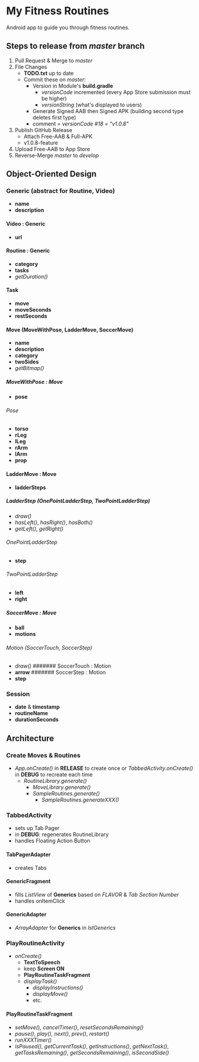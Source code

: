 # My Fitness Routines
Android app to guide you through fitness routines.

## Steps to release from *master* branch
1. Pull Request & Merge to *master*
1. File Changes
    - **TODO.txt** up to date
    - Commit these on *master*:
        - Version in Module's **build.gradle**
            - *versionCode* incremented (every App Store submission must be higher)
            - *versionString* (what's displayed to users)
        - Generate Signed AAB then Signed APK (building second type deletes first type)
        - comment = *versionCode #18 = "v1.0.8"*
1. Publish GitHub Release
    - Attach Free-AAB & Full-APK
    - v1.0.8-feature
1. Upload Free-AAB to App Store
1. Reverse-Merge *master* to *develop*

## Object-Oriented Design
### Generic (abstract for Routine, Video)
- **name**
- **description**
#### Video : Generic
- **url**
#### Routine : Generic
- **category**
- **tasks**
- *getDuration()*
#### Task
- **move**
- **moveSeconds**
- **restSeconds**
#### Move (MoveWithPose, LadderMove, SoccerMove)
- **name**
- **description**
- **category**
- **twoSides**
- *getBitmap()*
##### MoveWithPose : Move
- **pose**
###### Pose
- **torso**
- **rLeg**
- **lLeg**
- **rArm**
- **lArm**
- **prop**
#### LadderMove : Move
- **ladderSteps**
##### LadderStep (OnePointLadderStep, TwoPointLadderStep)
- *draw()*
- *hasLeft()*, *hasRight()*, *hasBoth()*
- *getLeft()*, *getRight()*
###### OnePointLadderStep
- **step**
###### TwoPointLadderStep
- **left**
- **right**
##### SoccerMove : Move
- **ball**
- **motions**
###### Motion (SoccerTouch, SoccerStep)
- *draw()*
####### SoccerTouch : Motion
- **arrow**
####### SoccerStep : Motion
- **step**
### Session
- **date** & **timestamp**
- **routineName**
- **durationSeconds**

## Architecture
### Create Moves & Routines
- *App.onCreate()* in **RELEASE** to create once or *TabbedActivity.onCreate()* in **DEBUG** to recreate each time
    - *RoutineLibrary.generate()*
        - *MoveLibrary.generate()*
        - *SampleRoutines.generate()*
            - *SampleRoutines.generateXXX()*
### TabbedActivity
- sets up Tab Pager
- in **DEBUG**: regenerates RoutineLibrary
- handles Floating Action Button
#### TabPagerAdapter
- creates Tabs
#### GenericFragment
- fills *ListView* of **Generics** based on *FLAVOR* & *Tab Section Number*
- handles onItemClick
#### GenericAdapter
- *ArrayAdapter* for **Generics** in *lstGenerics*
### PlayRoutineActivity
- *onCreate()*
    - **TextToSpeech**
    - keep **Screen ON**
    - **PlayRoutineTaskFragment**
    - *displayTask()*
        - *displayInstructions()*
        - *displayMove()*
        - etc.
#### PlayRoutineTaskFragment
- *setMove(*), *cancelTimer()*, *resetSecondsRemaining()*
- *pause()*, *play()*, *next()*, *prev()*, *restart()*
- *runXXXTimer()*
- *isPaused()*, *getCurrentTask()*, *getInstructions()*, *getNextTask()*, *getTasksRemaining()*, *getSecondsRemaining()*, *isSecondSide()*
